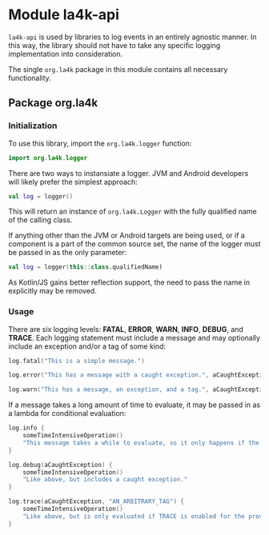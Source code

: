 # Module la4k-api

`la4k-api` is used by libraries to log events in an entirely agnostic manner. In this way, the
library should not have to take any specific logging implementation into consideration.

The single `org.la4k` package in this module contains all necessary functionality.

## Package org.la4k

### Initialization

To use this library, import the `org.la4k.logger` function:

```kotlin
import org.la4k.logger
```

There are two ways to instansiate a logger. JVM and Android developers will likely prefer the
simplest approach:

```kotlin
val log = logger()
```

This will return an instance of `org.la4k.Logger` with the fully qualified name of the calling
class.

If anything other than the JVM or Android targets are being used, or if a component is a part of
the common source set, the name of the logger must be passed in as the only parameter:

```kotlin
val log = logger(this::class.qualifiedName)
```

As Kotlin/JS gains better reflection support, the need to pass the name in explicitly may be
removed.

### Usage

There are six logging levels: **FATAL**, **ERROR**, **WARN**, **INFO**, **DEBUG**, and
**TRACE**. Each logging statement must include a message and may optionally include an exception
and/or a tag of some kind:

```kotlin
log.fatal("This is a simple message.")
```

```kotlin
log.error("This has a message with a caught exception.", aCaughtException)
```

```kotlin
log.warn("This has a message, an exception, and a tag.", aCaughtException, "AN_ARBITRARY_TAG")
```

If a message takes a long amount of time to evaluate, it may be passed in as a lambda for
conditional evaluation:

```kotlin
log.info {
    someTimeIntensiveOperation()
    "This message takes a while to evaluate, so it only happens if the INFO level is enabled."
}
```

```kotlin
log.debug(aCaughtException) {
    someTimeIntensiveOperation()
    "Like above, but includes a caught exception."
}
```

```kotlin
log.trace(aCaughtException, "AN_ARBITRARY_TAG") {
    someTimeIntensiveOperation()
    "Like above, but is only evaluated if TRACE is enabled for the provided tag."
}
```
